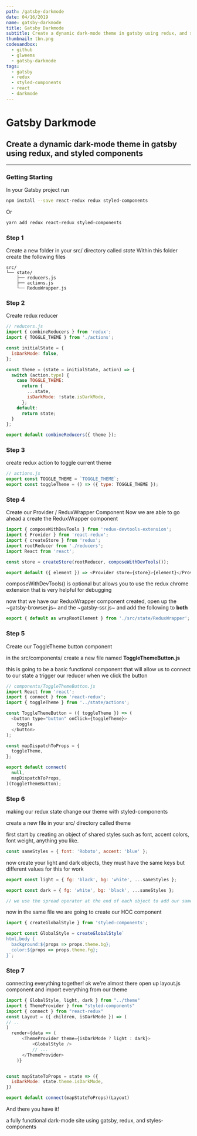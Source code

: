 ```yaml
---
path: /gatsby-darkmode
date: 04/16/2019
name: gatsby-darkmode
title: Gatsby Darkmode
subtitle: Create a dynamic dark-mode theme in gatsby using redux, and styled components
thumbnail: tbn.png
codesandbox:
  - github
  - glweems
  - gatsby-darkmode
tags:
  - gatsby
  - redux
  - styled-components
  - react
  - darkmode
---
```


# Gatsby Darkmode

## Create a dynamic dark-mode theme in gatsby using redux, and styled components

<info></info>

---

### Getting Starting

In your Gatsby project run

```bash
npm install --save react-redux redux styled-components
```

Or

```bash
yarn add redux react-redux styled-components
```

### Step 1

Create a new folder in your src/ directory called _state_
Within this folder create the following files

```
src/
└── state/
    ├── reducers.js
    ├── actions.js
    └── ReduxWrapper.js
```

### Step 2

Create redux reducer

```javascript
// reducers.js
import { combineReducers } from 'redux';
import { TOGGLE_THEME } from './actions';

const initialState = {
  isDarkMode: false,
};

const theme = (state = initialState, action) => {
  switch (action.type) {
    case TOGGLE_THEME:
      return {
        ...state,
        isDarkMode: !state.isDarkMode,
      };
    default:
      return state;
  }
};

export default combineReducers({ theme });
```

### Step 3

create redux action to toggle current theme

```javascript
// actions.js
export const TOGGLE_THEME = `TOGGLE_THEME`;
export const toggleTheme = () => ({ type: TOGGLE_THEME });
```

### Step 4

Create our Provider / ReduxWrapper Component
Now we are able to go ahead a create the ReduxWrapper component

```javascript
import { composeWithDevTools } from 'redux-devtools-extension';
import { Provider } from 'react-redux';
import { createStore } from 'redux';
import rootReducer from './reducers';
import React from 'react';

const store = createStore(rootReducer, composeWithDevTools());

export default ({ element }) => <Provider store={store}>{element}</Provider>;
```

composeWithDevTools() is optional but allows you to use the redux chrome extension that is very helpful for debugging

now that we have our ReduxWrapper component created, open up the ~gatsby-browser.js~ and the ~gatsby-ssr.js~ and add the following to **both**

```javascript
export { default as wrapRootElement } from './src/state/ReduxWrapper';
```

### Step 5

Create our ToggleTheme button component

in the src/components/ create a new file named **ToggleThemeButton.js**

this is going to be a basic functional component that will allow us to connect to our state a trigger our reducer when we click the button

```javascript
// components/ToggleThemeButton.js
import React from 'react';
import { connect } from 'react-redux';
import { toggleTheme } from '../state/actions';

const ToggleThemeButton = ({ toggleTheme }) => (
  <button type="button" onClick={toggleTheme}>
    toggle
  </button>
);

const mapDispatchToProps = {
  toggleTheme,
};

export default connect(
  null,
  mapDispatchToProps,
)(ToggleThemeButton);
```

### Step 6

making our redux state change our theme with styled-components

create a new file in your src/ directory called theme

first start by creating an object of shared styles such as font, accent colors, font weight, anything you like.

```javascript
const sameStyles = { font: 'Roboto', accent: 'blue' };
```

now create your light and dark objects, they must have the same keys but different values for this for work

```javascript
export const light = { fg: 'black', bg: 'white', ...sameStyles };

export const dark = { fg: 'white', bg: 'black', ...sameStyles };

// we use the spread operator at the end of each object to add our same styles to each
```

now in the same file we are going to create our HOC component

```javascript
import { createGlobalStyle } from 'styled-components';

export const GlobalStyle = createGlobalStyle`
html,body {
  background:${props => props.theme.bg};
  color:${props => props.theme.fg};
}`;
```

### Step 7

connecting everything together!
ok we're almost there
open up layout.js component and import everything from our theme

```javascript
import { GlobalStyle, light, dark } from "../theme"
import { ThemeProvider } from "styled-components"
import { connect } from "react-redux"
const Layout = ({ children, isDarkMode }) => (
// ..
)
  render={data => (
      <ThemeProvider theme={isDarkMode ? light : dark}>
          <GlobalStyle />
          // ...
      </ThemeProvider>
    )}


const mapStateToProps = state => ({
  isDarkMode: state.theme.isDarkMode,
})

export default connect(mapStateToProps)(Layout)
```

And there you have it!

a fully functional dark-mode site using gatsby, redux, and styles-components
